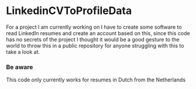 # LinkedinCVToProfileData

For a project I am currently working on I have to create some software to read LinkedIn resumes and create an account based on this, since this code has no secrets of the project I thought it would be a good gesture to the world to throw this in a public repository for anyone struggling with this to take a look at.

### Be aware

This code only currently works for resumes in Dutch from the Netherlands
